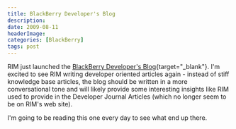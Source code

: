 ```yaml
---
title: BlackBerry Developer's Blog
description: 
date: 2009-08-11
headerImage: 
categories: [BlackBerry]
tags: post
---
```


RIM just launched the [BlackBerry Developer's Blog](https://blackberry.com/developers/blog){target="_blank"}. I'm excited to see RIM writing developer oriented articles again - instead of stiff knowledge base articles, the blog should be written in a more conversational tone and will likely provide some interesting insights like RIM used to provide in the Developer Journal Articles (which no longer seem to be on RIM's web site).

I'm going to be reading this one every day to see what end up there.